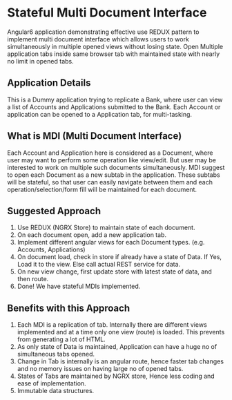 # Stateful Multi Document Interface

Angular6 application demonstrating effective use REDUX pattern to implement multi document interface which allows users to work simultaneously in multiple opened views without losing state. Open Multiple application tabs inside same browser tab with maintained state with nearly no limit in opened tabs. 

## Application Details

This is a Dummy application trying to replicate a Bank, where user can view a list of Accounts and Applications submitted to the Bank. Each Account or application can be opened to a Application tab, for multi-tasking.

## What is MDI (Multi Document Interface)

Each Account and Application here is considered as a Document, where user may want to perform some operation like view/edit. But user may be interested to work on multiple such documents simultaneously. MDI suggest to open each Document as a new subtab in the application. These subtabs will be stateful, so that user can easily navigate between them and each operation/selection/form fill will be maintained for each document.

## Suggested Approach

1) Use REDUX (NGRX Store) to maintain state of each document.
2) On each document open, add a new application tab.
3) Implement different angular views for each Document types. (e.g. Accounts, Applications)
4) On document load, check in store if already have a state of Data. If Yes, Load it to the view. Else call        actual REST service for data.
5) On new view change, first update store with latest state of data, and then route.
6) Done! We have stateful MDIs implemented.

## Benefits with this Approach
1) Each MDI is a replication of tab. Internally there are different views implemented and at a time only one view (route) is loaded. This prevents from generating a lot of HTML.
2) As only state of Data is maintained, Application can have a huge no of simultaneous tabs opened.
3) Change in Tab is internally is an angular route, hence faster tab changes and no memory issues on having large no of opened tabs.
4) States of Tabs are maintained by NGRX store, Hence less coding and ease of implementation.
5) Immutable data structures.